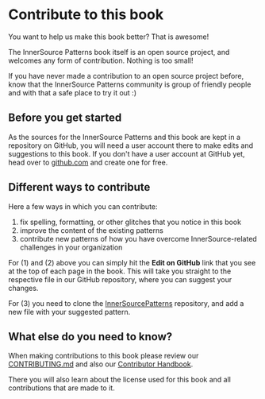 # Contribute to this book

You want to help us make this book better? That is awesome!

The InnerSource Patterns book itself is an open source project, and welcomes any form of contribution. Nothing is too small!

If you have never made a contribution to an open source project before, know that the InnerSource Patterns community is group of friendly people and with that a safe place to try it out :)

## Before you get started

As the sources for the InnerSource Patterns and this book are kept in a repository on GitHub, you will need a user account there to make edits and  suggestions to this book. If you don't have a user account at GitHub yet, head over to [github.com](https://github.com) and create one for free.

## Different ways to contribute

Here a few ways in which you can contribute:

1. fix spelling, formatting, or other glitches that you notice in this book
2. improve the content of the existing patterns
3. contribute new patterns of how you have overcome InnerSource-related challenges in your organization

For (1) and (2) above you can simply hit the **Edit on GitHub** link that you see at the top of each page in the book. This will take you straight to the respective file in our GitHub repository, where you can suggest your changes.

For (3) you need to clone the [InnerSourcePatterns](https://github.com/InnerSourceCommons/InnerSourcePatterns) repository, and add a new file with your suggested pattern.

## What else do you need to know?

When making contributions to this book please review our [CONTRIBUTING.md](../CONTRIBUTING.md) and also our [Contributor Handbook](../meta/contributor-handbook.md).

There you will also learn about the license used for this book and all contributions that are made to it.
